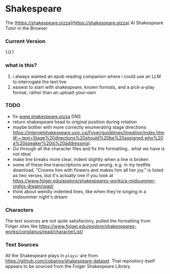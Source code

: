 # Shakespeare
The [https://shakespeare.pizza](https://shakespeare.pizza) AI Shakespeare Tutor in the Browser

### Current Version
<!-- VERSION -->1.0.1<!-- /VERSION -->

### what is this?
1. i always wanted an epub reading companion where i could use an LLM to interrogate the text live
2. easiest to start with shakespeare, known formats, and a pick-a-play format, rather than an upload-your-own

### TODO
- fix www.shakespeare.pizza DNS
- return shakespeare head to original position during rotation
- maybe bother with more correctly enumerating stage directions: https://internetshakespeare.uvic.ca/Foyer/guidelines/lineation/index.html#:~:text=Stage%20directions%20should%20be%20assigned,who%20a%20speaker%20is%20addressing).
- Go through all the character files and fix the formatting.. what we have is not ideal
- make line breaks more clear, indent slightly when a line is broken
- some of these line transcriptions are just wrong. e.g. in my textfile download, "Crowns him with flowers and makes him all her joy."  is listed as two verses, but it's actually one if you look at https://www.folger.edu/explore/shakespeares-works/a-midsummer-nights-dream/read/
- think about weirdly indented lines, like when they're singing in a midsummer night's dream


### Characters
The text sources are not quite satisfactory, pulled the formatting from Folger sites like https://www.folger.edu/explore/shakespeares-works/coriolanus/read/characterList/

### Text Sources
All the Shakespeare plays in `plays/` are from https://github.com/cobanov/shakespeare-dataset. That repository itself appears to be sourced from the Folger Shakespeare Library.
